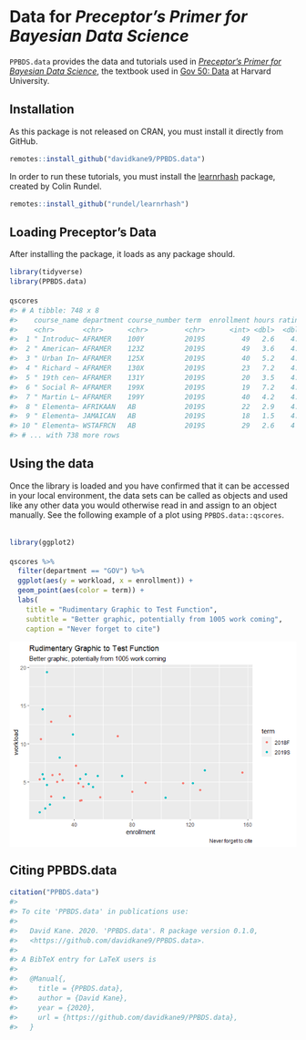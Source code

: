 
<!-- README is generated from README.Rmd, edit ONLY this file if needed. But, after you edit it, you NEED TO KNIT IT BY HAND in order to create the new README.md, which is the thing which is actually used. -->

# Data for *Preceptor’s Primer for Bayesian Data Science*

`PPBDS.data` provides the data and tutorials used in *[Preceptor’s
Primer for Bayesian Data Science](https://davidkane9.github.io/PPBDS/)*,
the textbook used in [Gov 50:
Data](https://www.davidkane.info/files/gov_50_fall_2020.html) at Harvard
University.

<!-- unsure if badges are available for use yet here -->

## Installation

As this package is not released on CRAN, you must install it directly
from GitHub.

``` r
remotes::install_github("davidkane9/PPBDS.data")
```

In order to run these tutorials, you must install the
[learnrhash](https://github.com/rundel/learnrhash) package, created by
Colin Rundel.

``` r
remotes::install_github("rundel/learnrhash")
```

## Loading Preceptor’s Data

After installing the package, it loads as any package should.

``` r
library(tidyverse) 
library(PPBDS.data)

qscores
#> # A tibble: 748 x 8
#>    course_name department course_number term  enrollment hours rating instructor
#>    <chr>       <chr>      <chr>         <chr>      <int> <dbl>  <dbl> <chr>     
#>  1 " Introduc~ AFRAMER    100Y          2019S         49   2.6    4.2 Jesse McC~
#>  2 " American~ AFRAMER    123Z          2019S         49   3.6    4.4 Cornel We~
#>  3 " Urban In~ AFRAMER    125X          2019S         40   5.2    4.5 Elizabeth~
#>  4 " Richard ~ AFRAMER    130X          2019S         23   7.2    4.4 Glenda Ca~
#>  5 " 19th cen~ AFRAMER    131Y          2019S         20   3.5    4.9 Linda Cha~
#>  6 " Social R~ AFRAMER    199X          2019S         19   7.2    4.8 Alejandro~
#>  7 " Martin L~ AFRAMER    199Y          2019S         40   4.2    4.7 Brandon M~
#>  8 " Elementa~ AFRIKAAN   AB            2019S         22   2.9    4.9 John M Mu~
#>  9 " Elementa~ JAMAICAN   AB            2019S         18   1.5    4.9 John M Mu~
#> 10 " Elementa~ WSTAFRCN   AB            2019S         29   2.6    4   John M Mu~
#> # ... with 738 more rows
```

## Using the data

Once the library is loaded and you have confirmed that it can be
accessed in your local environment, the data sets can be called as
objects and used like any other data you would otherwise read in and
assign to an object manually. See the following example of a plot using
`PPBDS.data::qscores`.

``` r

library(ggplot2)

qscores %>%
  filter(department == "GOV") %>%
  ggplot(aes(y = workload, x = enrollment)) + 
  geom_point(aes(color = term)) + 
  labs(
    title = "Rudimentary Graphic to Test Function",
    subtitle = "Better graphic, potentially from 1005 work coming",
    caption = "Never forget to cite")
```

<!-- DK: We need some comments explaining what this is doing and how we can replace it. Specifically, why place the figure in man/ rather than inst/? -->

<img src= "man/figures/README-quick.plot-1.png" align="center" width="600">

## Citing PPBDS.data

``` r
citation("PPBDS.data")
#> 
#> To cite 'PPBDS.data' in publications use:
#> 
#>   David Kane. 2020. 'PPBDS.data'. R package version 0.1.0,
#>   <https://github.com/davidkane9/PPBDS.data>.
#> 
#> A BibTeX entry for LaTeX users is
#> 
#>   @Manual{,
#>     title = {PPBDS.data},
#>     author = {David Kane},
#>     year = {2020},
#>     url = {https://github.com/davidkane9/PPBDS.data},
#>   }
```
